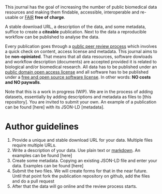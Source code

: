 This journal has the goal of increasing the number of public
biomedical data resources and making them findable, accessible,
interoperable and re-usable or
[FAIR](https://www.force11.org/group/fairgroup/fairprinciples) <b>free
of charge</b>.

A stable download URL, a description of the data, and some metadata,
suffice to create a <b>citeable</b> publication. Next to the data a
reproducible workflow can be published to analyse the data.

Every publication goes through a
[public peer review process](review.html) which involves a quick check
on content, access license and metadata. This journal aims to be
<b>non-opiniated</b>. That means that all data resources, software dowloads
and workflow description (documents) are accepted provided it is
related to biological and/or biomedical research. All data has to be
published under an
[public domain open access license](https://en.wikipedia.org/wiki/Open_access)
and all software has to be published under a
[free and open source software license](https://en.wikipedia.org/wiki/Open-source_license). In
other words: <b>NO costs and NO paywalls</b>.

Note that this is a work in progress (WIP). We are in the process of
adding datasets, essentially by adding descriptions and metadata as
files to [this repository]. You are invited to submit your own. An
example of a publication can be found [here] with its JSON-LD
[metadata].

# Author guidelines

1. Provide a unique and stable download URL for your data. Multiple
files require multiple URLs.
2. Write a description of your data. Use plain text or [markdown](https://www.markdowntutorial.com/). An
examples can be found [here]
3. Create some metadata. Copying an existing JSON-LD file and enter
your data. Examples can be found [here]
4. Submit the two files. We will create forms for that in the near
future. Until that point fork the publication repository on github,
add the files and do a pull request
5. After that the data will go online and the review process starts.
